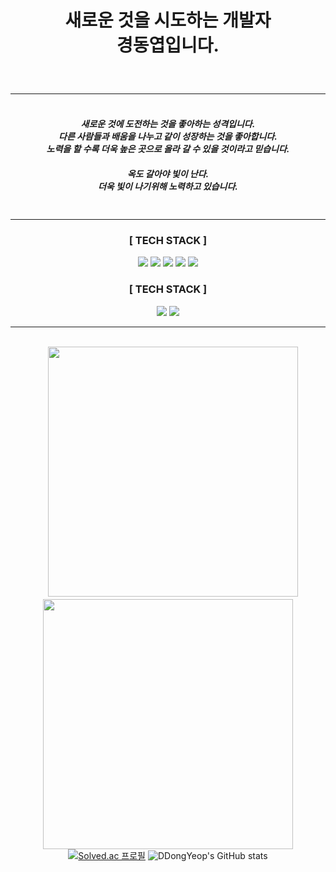 <div align="center">

# <center>**새로운 것**을 시도하는 개발자</br>경동엽입니다.</br>ㅤ</center>
***
##### <center></br>**새로운 것에 도전하는 것**을 좋아하는 성격입니다.</br>다른 사람들과 배움을 나누고 같이 성장하는 것을 좋아합니다. </br>노력을 할 수록 더욱 높은 곳으로 올라 갈 수 있을 것이라고 믿습니다.</br>ㅤ</br>**옥도 갈아야 빛이 난다.**</br>더욱 빛이 나기위해 노력하고 있습니다.</br>ㅤ</center>

***
### <center>[ TECH STACK ]</center>
<p align="center">
 <img src="https://img.shields.io/badge/-Unity-black?logo=Unity&logoColor=white">
 <img src="https://img.shields.io/badge/-C%23-512BD4?logo=csharp&logoColor=white">
 <img src="https://img.shields.io/badge/C++-00599C?style=badge&logo=Cplusplus&logoColor=white">
 <img src="https://img.shields.io/badge/-Git-red?logo=git&logoColor=white">
 <img src="https://img.shields.io/badge/-GitHub-black?logo=github&logoColor=white">

</p>

### <center>[ TECH STACK ]</center>
<p align="center">
 <img src="https://img.shields.io/badge/-UE5-white?logo=unrealengine&logoColor=white&color=%230E1128">
 <img src="https://img.shields.io/badge/-WinAPI-blue?logo=windows%20xp&logoColor=white">
</p>

***



</br>ㅤ
<a href="https://ddongyeop.notion.site/ee700390ba1b4383b291a7e0bb304288?pvs=4">
    <img width="400" src="https://cdn.discordapp.com/attachments/935887597505478717/1218941997331775579/af7bf38906cde8c2.png?ex=66097f33&is=65f70a33&hm=788e76074a3794950d82617c64e4335e7d66880f9a7fb408176254f0fb017ed2&">
<a href="https://ddongyeop.notion.site/a99946a6f8ba46619043b649f2d9871b?v=cddc43b2808946dd8734fb6062e078d2&pvs=4">
    <img width="400" src="https://cdn.discordapp.com/attachments/935887597505478717/1218941997633507459/a2d9f3552a888812.png?ex=66097f33&is=65f70a33&hm=b1842429adcd30d3bebd7c861b509e4a76a6f3e534d5482dda737efa8a480c27&">
</a>
[![Solved.ac 프로필](http://mazassumnida.wtf/api/v2/generate_badge?boj=ddongyeop0129)](https://solved.ac/ddongyeop0129)
![DDongYeop's GitHub stats](https://github-readme-stats.vercel.app/api?username=DDongYeop&show_icons=true&theme=dracula)

<div align="center">